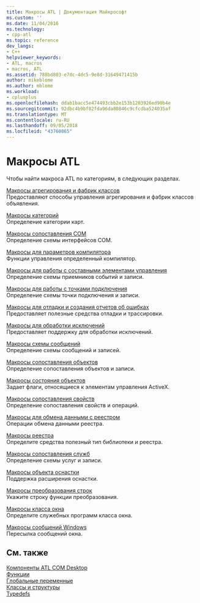 ```yaml
---
title: Макросы ATL | Документация Майкрософт
ms.custom: ''
ms.date: 11/04/2016
ms.technology:
- cpp-atl
ms.topic: reference
dev_langs:
- C++
helpviewer_keywords:
- ATL, macros
- macros, ATL
ms.assetid: 788bd803-e7dc-4dc5-9e8d-31649471415b
author: mikeblome
ms.author: mblome
ms.workload:
- cplusplus
ms.openlocfilehash: ddab1bacc5e474493cbb2e153b1203926ed90b4e
ms.sourcegitcommit: 92dbc4b9bf82fda96da80846c9cfcdba524035af
ms.translationtype: MT
ms.contentlocale: ru-RU
ms.lasthandoff: 09/05/2018
ms.locfileid: "43760865"
---
```

# <a name="atl-macros"></a>Макросы ATL

Чтобы найти макроса ATL по категориям, в следующих разделах.

[Макросы агрегирования и фабрик классов](../../atl/reference/aggregation-and-class-factory-macros.md)  
Предоставляют способы управления агрегирования и фабрик классов объявления.

[Макросы категорий](../../atl/reference/category-macros.md)  
Определение категории карт.

[Макросы сопоставления COM](../../atl/reference/com-map-macros.md)  
Определение схемы интерфейсов COM.

[Макросы для параметров компилятора](../../atl/reference/compiler-options-macros.md)  
Функции управления определенный компилятор.

[Макросы для работы с составными элементами управления](../../atl/reference/composite-control-macros.md)  
Определение схемы приемников событий и записи.

[Макросы для работы с точками подключения](../../atl/reference/connection-point-macros.md)  
Определение схемы точки подключения и записи.

[Макросы для отладки и создания отчетов об ошибках](../../atl/reference/debugging-and-error-reporting-macros.md)  
Предоставляет полезные средства отладки и трассировки.

[Макросы для обработки исключений](../../atl/reference/exception-handling-macros.md)  
Предоставляет поддержку для обработки исключений.

[Макросы схемы сообщений](../../atl/reference/message-map-macros-atl.md)  
Определение схемы сообщений и записей.

[Макросы сопоставления объектов](../../atl/reference/object-map-macros.md)  
Определение сопоставления объектов и записи.

[Макросы состояния объектов](../../atl/reference/object-status-macros.md)  
Задает флаги, относящиеся к элементам управления ActiveX.

[Макросы сопоставления свойств](../../atl/reference/property-map-macros.md)  
Определение сопоставления свойств и операций.

[Макросы для обмена данными с реестром](../../atl/reference/registry-data-exchange-macros.md)  
Операции обмена данными реестра.

[Макросы реестра](../../atl/reference/registry-macros.md)  
Определите средства полезный тип библиотеки и реестра.

[Макросы сопоставления служб](../../atl/reference/service-map-macros.md)  
Определение схемы услуг и записи.

[Макросы объекта оснастки](../../atl/reference/snap-in-object-macros.md)  
Поддержка расширения оснастки.

[Макросы преобразования строк](string-conversion-macros.md)  
Укажите строку функции преобразования.

[Макросы класса окна](../../atl/reference/window-class-macros.md)  
Определите служебных программ класса окна.

[Макросы сообщений Windows](../../atl/reference/windows-messages-macros.md)  
Пересылка сообщений окна.

## <a name="see-also"></a>См. также

[Компоненты ATL COM Desktop](../../atl/atl-com-desktop-components.md)   
[Функции](../../atl/reference/atl-functions.md)   
[Глобальные переменные](../../atl/reference/atl-global-variables.md)   
[Классы и структуры](../../atl/reference/atl-classes.md)  
[Typedefs](../../atl/reference/atl-typedefs.md)   

